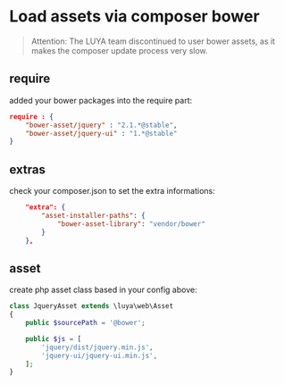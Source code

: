 # Load assets via composer bower

> Attention: The LUYA team discontinued to user bower assets, as it makes the composer update process very slow.

require
--------
added your bower packages into the require part:

```json
require : {
    "bower-asset/jquery" : "2.1.*@stable",
    "bower-asset/jquery-ui" : "1.*@stable"
}
```

extras
------
check your composer.json to set the extra informations:

```json
    "extra": {
        "asset-installer-paths": {
            "bower-asset-library": "vendor/bower"
        }
    },
```

asset
-----
create php asset class based in your config above:

```php
class JqueryAsset extends \luya\web\Asset
{
    public $sourcePath = '@bower';

    public $js = [
        'jquery/dist/jquery.min.js',
        'jquery-ui/jquery-ui.min.js',
    ];
}
```

